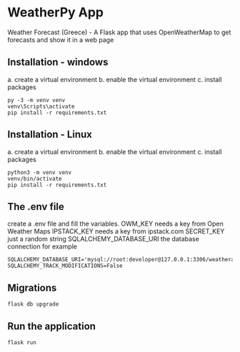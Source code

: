 
<h1>WeatherPy App</h1>  
<p>Weather Forecast (Greece) - A Flask app that uses OpenWeatherMap to get forecasts and show it in a web page</p>  
  
## Installation  - windows
a. create a virtual environment
b. enable the virtual environment
c. install packages

    py -3 -m venv venv
    venv\Scripts\activate
	pip install -r requirements.txt
    
    
## Installation  - Linux
a. create a virtual environment
b. enable the virtual environment
c. install packages

    python3 -m venv venv
    venv/bin/activate
    pip install -r requirements.txt

## The .env file
create a .env file and fill the variables.
OWM_KEY needs a key from Open Weather Maps
IPSTACK_KEY needs a key from ipstack.com
SECRET_KEY just a random string
SQLALCHEMY_DATABASE_URI the database connection for example

    SQLALCHEMY_DATABASE_URI='mysql://root:developer@127.0.0.1:3306/weatherapp_db'
    SQLALCHEMY_TRACK_MODIFICATIONS=False

 


## Migrations

    flask db upgrade

## Run the application

    flask run


